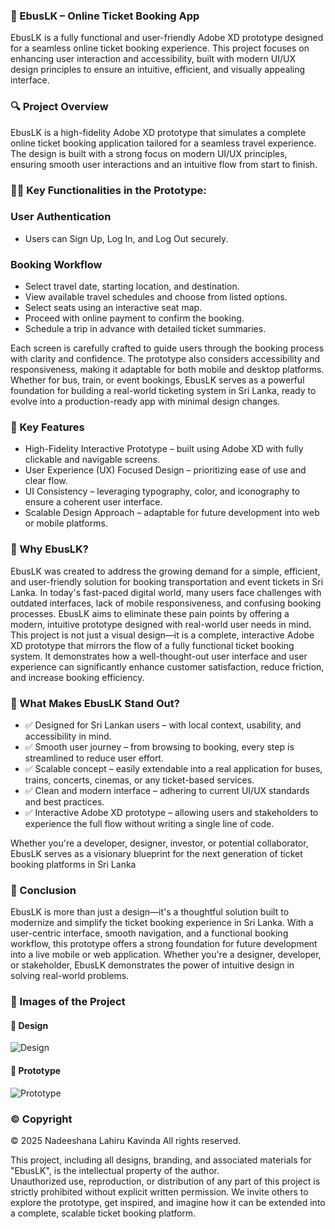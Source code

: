### 📱 EbusLK – Online Ticket Booking App
EbusLK is a fully functional and user-friendly Adobe XD prototype designed for a seamless online ticket booking experience. 
This project focuses on enhancing user interaction and accessibility, built with modern UI/UX design principles to ensure an intuitive, efficient, and visually appealing interface.

### 🔍 Project Overview
EbusLK is a high-fidelity Adobe XD prototype that simulates a complete online ticket booking application tailored for a seamless travel experience. The design is built with a strong focus on modern UI/UX principles, ensuring smooth user interactions and an intuitive flow from start to finish.

### 🧑‍💻 Key Functionalities in the Prototype:

### User Authentication
- Users can Sign Up, Log In, and Log Out securely.

### Booking Workflow
- Select travel date, starting location, and destination.
- View available travel schedules and choose from listed options.
- Select seats using an interactive seat map.
- Proceed with online payment to confirm the booking.
- Schedule a trip in advance with detailed ticket summaries.

Each screen is carefully crafted to guide users through the booking process with clarity and confidence. 
The prototype also considers accessibility and responsiveness, making it adaptable for both mobile and desktop platforms.
Whether for bus, train, or event bookings, EbusLK serves as a powerful foundation for building a real-world ticketing system in Sri Lanka, ready to evolve into a production-ready app with minimal design changes.

### 🎯 Key Features
- High-Fidelity Interactive Prototype – built using Adobe XD with fully clickable and navigable screens.
- User Experience (UX) Focused Design – prioritizing ease of use and clear flow.
- UI Consistency – leveraging typography, color, and iconography to ensure a coherent user interface.
- Scalable Design Approach – adaptable for future development into web or mobile platforms.

### 🚀 Why EbusLK?
EbusLK was created to address the growing demand for a simple, efficient, and user-friendly solution for booking transportation and event tickets in Sri Lanka. 
In today's fast-paced digital world, many users face challenges with outdated interfaces, lack of mobile responsiveness, and confusing booking processes. 
EbusLK aims to eliminate these pain points by offering a modern, intuitive prototype designed with real-world user needs in mind.
This project is not just a visual design—it is a complete, interactive Adobe XD prototype that mirrors the flow of a fully functional ticket booking system. 
It demonstrates how a well-thought-out user interface and user experience can significantly enhance customer satisfaction, reduce friction, and increase booking efficiency.

### 🎯 What Makes EbusLK Stand Out?
- ✅ Designed for Sri Lankan users – with local context, usability, and accessibility in mind.
- ✅ Smooth user journey – from browsing to booking, every step is streamlined to reduce user effort.
- ✅ Scalable concept – easily extendable into a real application for buses, trains, concerts, cinemas, or any ticket-based services.
- ✅ Clean and modern interface – adhering to current UI/UX standards and best practices.
- ✅ Interactive Adobe XD prototype – allowing users and stakeholders to experience the full flow without writing a single line of code.

Whether you're a developer, designer, investor, or potential collaborator, EbusLK serves as a visionary blueprint for the next generation of ticket booking platforms in Sri Lanka

### 🎯 Conclusion
EbusLK is more than just a design—it's a thoughtful solution built to modernize and simplify the ticket booking experience in Sri Lanka. 
With a user-centric interface, smooth navigation, and a functional booking workflow, this prototype offers a strong foundation for future development into a live mobile or web application. 
Whether you're a designer, developer, or stakeholder, EbusLK demonstrates the power of intuitive design in solving real-world problems.

### 📸 Images of the Project
#### 🔹 Design
![Design](./Design.png)

#### 🔹 Prototype
![Prototype](./Prototype.png)


### ©️ Copyright
© 2025 Nadeeshana Lahiru Kavinda
All rights reserved.

This project, including all designs, branding, and associated materials for "EbusLK", is the intellectual property of the author.  
Unauthorized use, reproduction, or distribution of any part of this project is strictly prohibited without explicit written permission.
We invite others to explore the prototype, get inspired, and imagine how it can be extended into a complete, scalable ticket booking platform.

